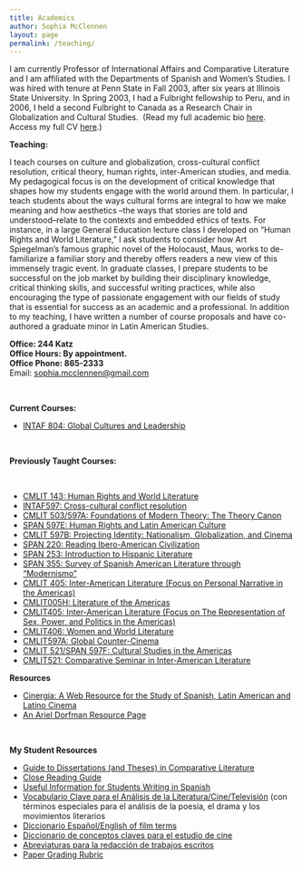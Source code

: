 ```yaml
---
title: Academics
author: Sophia McClennen
layout: page
permalink: /teaching/
---
```

I am currently Professor of International Affairs and Comparative Literature and I am affiliated with the Departments of Spanish and Women’s Studies. I was hired with tenure at Penn State in Fall 2003, after six years at Illinois State University. In Spring 2003, I had a Fulbright fellowship to Peru, and in 2006, I held a second Fulbright to Canada as a Research Chair in Globalization and Cultural Studies.  (Read my full academic bio [here][1]. Access my full CV [here][2].)

**Teaching:**

I teach courses on culture and globalization, cross-cultural conflict resolution, critical theory, human rights, inter-American studies, and media. My pedagogical focus is on the development of critical knowledge that shapes how my students engage with the world around them. In particular, I teach students about the ways cultural forms are integral to how we make meaning and how aesthetics –the ways that stories are told and understood&#8211;relate to the contexts and embedded ethics of texts. For instance, in a large General Education lecture class I developed on “Human Rights and World Literature,” I ask students to consider how Art Spiegelman’s famous graphic novel of the Holocaust, Maus, works to de-familiarize a familiar story and thereby offers readers a new view of this immensely tragic event. In graduate classes, I prepare students to be successful on the job market by building their disciplinary knowledge, critical thinking skills, and successful writing practices, while also encouraging the type of passionate engagement with our fields of study that is essential for success as an academic and a professional. In addition to my teaching, I have written a number of course proposals and have co-authored a graduate minor in Latin American Studies.

**Office: 244 Katz**  
**Office Hours: By appointment.**  
**Office Phone: 865-2333**   
Email: <sophia.mcclennen@gmail.com>

&nbsp;

**Current Courses:**

*   [INTAF 804: Global Cultures and Leadership][3]

&nbsp;

**Previously Taught Courses:**

&nbsp;

*   [CMLIT 143: Human Rights and World Literature][4]
*   [INTAF597: Cross-cultural conflict resolution][5]
*   [CMLIT 503/597A: Foundations of Modern Theory: The Theory Canon][6]
*   [SPAN 597E: Human Rights and Latin American Culture][7]
*   [CMLIT 597B: Projecting Identity: Nationalism, Globalization, and Cinema][8]
*   [SPAN 220: Reading Ibero-American Civilization][9]
*   [SPAN 253: Introduction to Hispanic Literature][10]
*   [SPAN 355: Survey of Spanish American Literature through &#8220;Modernismo&#8221;][11]
*   [CMLIT 405: Inter-American Literature (Focus on Personal Narrative in the Americas)][12]
*   [CMLIT005H: Literature of the Americas][13]
*   [CMLIT405: Inter-American Literature (Focus on The Representation of Sex, Power, and Politics in the Americas)][14]
*   [CMLIT406: Women and World Literature][15]
*   [CMLIT597A: Global Counter-Cinema][16]
*   [CMLIT 521/SPAN 597F: Cultural Studies in the Americas][17]
*   [CMLIT521: Comparative Seminar in Inter-American Literature][18]

**Resources**

*   [Cinergia: A Web Resource for the Study of Spanish, Latin American and Latino Cinema][19]
*   [An Ariel Dorfman Resource Page][20]

&nbsp;

**My Student Resources**

*   [Guide to Dissertations (and Theses) in Comparative Literature][21]
*   [Close Reading Guide][22]
*   [Useful Information for Students Writing in Spanish][23]
*   [Vocabulario Clave para el Análisis de la Literatura/Cine/Televisión][24] (con términos especiales para el análisis de la poesía, el drama y los movimientos literarios
*   [Diccionario Español/English of film terms][25]
*   [Diccionario de conceptos claves para el estudio de cine][26]
*   [Abreviaturas para la redacción de trabajos escritos][27]
*   [Paper Grading Rubric][28]

 [1]: http://sia.psu.edu/faculty/sophia_mcclennen
 [2]: /assets/img/2014/07/cv-2014.pdf
 [3]: /assets/img/2012/07/INTAF-804-syllabus-2012.pdf
 [4]: http://www.personal.psu.edu/users/s/a/sam50/CMLIT101home.htm
 [5]: /academics/attachment/conflict-res/
 [6]: http://www.personal.psu.edu/users/s/a/sam50/Theory.htm
 [7]: http://www.personal.psu.edu/users/s/a/sam50/span597e.htm
 [8]: http://www.personal.psu.edu/users/s/a/sam50/projiden.htm
 [9]: http://www.personal.psu.edu/users/s/a/sam50/220/SPAN220home.htm
 [10]: http://www.personal.psu.edu/users/s/a/sam50/253/253home.htm
 [11]: http://www.personal.psu.edu/users/s/a/sam50/SPAN355.pdf
 [12]: http://www.personal.psu.edu/users/s/a/sam50/405/CMLIT405home2007.htm
 [13]: http://www.personal.psu.edu/users/s/a/sam50/CMLIT005home.htm
 [14]: http://www.personal.psu.edu/users/s/a/sam50/405/CMLIT405home.htm
 [15]: http://www.personal.psu.edu/users/s/a/sam50/CMLIT406home2003.htm
 [16]: http://www.personal.psu.edu/users/s/a/sam50/countercin.htm
 [17]: http://www.personal.psu.edu/users/s/a/sam50/cultstud.htm
 [18]: http://www.personal.psu.edu/users/s/a/sam50/copulahome.htm
 [19]: http://www.personal.psu.edu/users/s/a/sam50/cinergia/cinergia.htm
 [20]: http://www.personal.psu.edu/users/s/a/sam50/DorfmanSite/Library/dorfman.html
 [21]: http://www.personal.psu.edu/users/s/a/sam50/dissguide.htm
 [22]: http://www.personal.psu.edu/users/s/a/sam50/closeread.htm
 [23]: http://www.personal.psu.edu/users/s/a/sam50/studentinfo.htm
 [24]: http://www.personal.psu.edu/users/s/a/sam50/vocabLIT.htm
 [25]: http://www.personal.psu.edu/users/s/a/sam50/cinergia/dicespeng.htm
 [26]: http://www.personal.psu.edu/users/s/a/sam50/cinergia/conceptos.htm
 [27]: http://www.personal.psu.edu/users/s/a/sam50/abrevred.htm
 [28]: http://www.personal.psu.edu/users/s/a/sam50/rubric.htm
